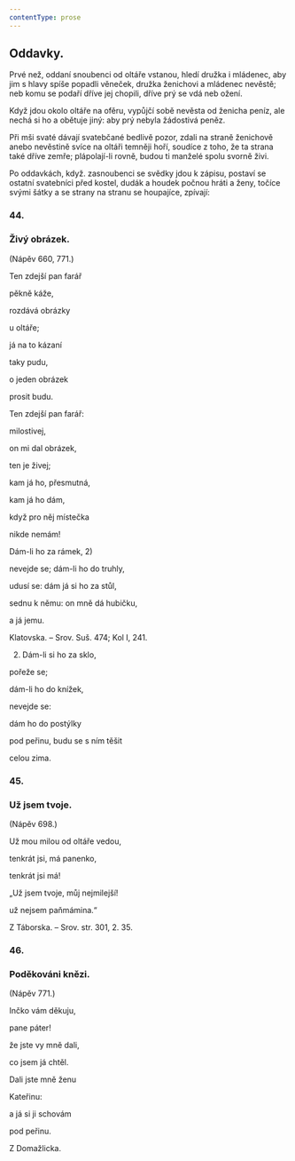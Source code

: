 ```yaml
---
contentType: prose
---
```


## Oddavky.

Prvé než, oddaní snoubenci od oltáře vstanou, hledí družka i mládenec, aby jim s hlavy spíše popadli věneček, družka ženichovi a mládenec nevěstě; neb komu se podaří dříve jej chopili, dříve prý se vdá neb ožení.

Když jdou okolo oltáře na ofěru, vypůjčí sobě nevěsta od ženicha peníz, ale nechá si ho a obětuje jiný: aby prý nebyla žádostivá peněz.

Při mši svaté dávají svatebčané bedlivě pozor, zdali na straně ženichově anebo nevěstině svíce na oltáři temněji hoří, soudíce z toho, že ta strana také dříve zemře; plápolají-li rovně, budou ti manželé spolu svorně živi.

Po oddavkách, když. zasnoubenci se svědky jdou k zápisu, postaví se ostatní svatebníci před kostel, dudák a houdek počnou hráti a ženy, točíce svými šátky a se strany na stranu se houpajíce, zpívají:

### 44.

### Živý obrázek.

(Nápěv 660, 771.)

Ten zdejší pan farář

pěkně káže,

rozdává obrázky

u oltáře; 

já na to kázaní

taky pudu,

o jeden obrázek

prosit budu.

Ten zdejší pan farář:

milostivej,

on mi dal obrázek,

ten je živej;

kam já ho, přesmutná,

kam já ho dám,

když pro něj místečka

nikde nemám!

Dám-li ho za rámek, 2)

nevejde se; dám-li ho do truhly,

udusí se: dám já si ho za stůl,

sednu k němu: on mně dá hubičku,

a já jemu.

Klatovska. – Srov. Suš. 474; Kol I, 241.

2) Dám-li si ho za sklo,

pořeže se;

dám-li ho do knížek,

nevejde se:

dám ho do postýlky

pod peřinu, budu se s ním těšit

celou zima.

### 45.

### Už jsem tvoje.

(Nápěv 698.)

Už mou milou od oltáře vedou,

tenkrát jsi, má panenko,

tenkrát jsi má!

„Už jsem tvoje, můj nejmilejší!

už nejsem paňmámina.“

Z Táborska. – Srov. str. 301, 2. 35.

### 46.

### Poděkováni knězi.

(Nápěv 771.)

Inčko vám děkuju,

pane páter!

že jste vy mně dali,

co jsem já chtěl.

Dali jste mně ženu

Kateřinu:

a já si ji schovám

pod peřinu.

Z Domažlicka.
